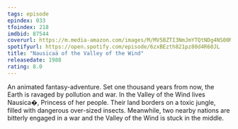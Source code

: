 ```yaml
---
tags: episode
epindex: 033
tfoindex: 218
imdbid: 87544
coverurl: https://m.media-amazon.com/images/M/MV5BZTI3NmJmYTQtNDg4NS00M2VlLTgzZDAtZWIwZDcyOWY5YzIzXkEyXkFqcGdeQXVyMTMxODk2OTU@._V1_SX202_CR0,0,202,300_.jpg
spotifyurl: https://open.spotify.com/episode/6zxBEzth821pz80d4R60JL
title: "Nausicaä of the Valley of the Wind"
releasedate: 1988
rating: 8.0
---
```


An animated fantasy-adventure. Set one thousand years from now, the Earth is ravaged by pollution and war. In the Valley of the Wind lives Nausica�, Princess of her people. Their land borders on a toxic jungle, filled with dangerous over-sized insects. Meanwhile, two nearby nations are bitterly engaged in a war and the Valley of the Wind is stuck in the middle.